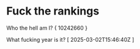 # Fuck the rankings

Who the hell am I?
{ 10242660 }

What fucking year is it?
[ 2025-03-02T15:46:40Z ]
